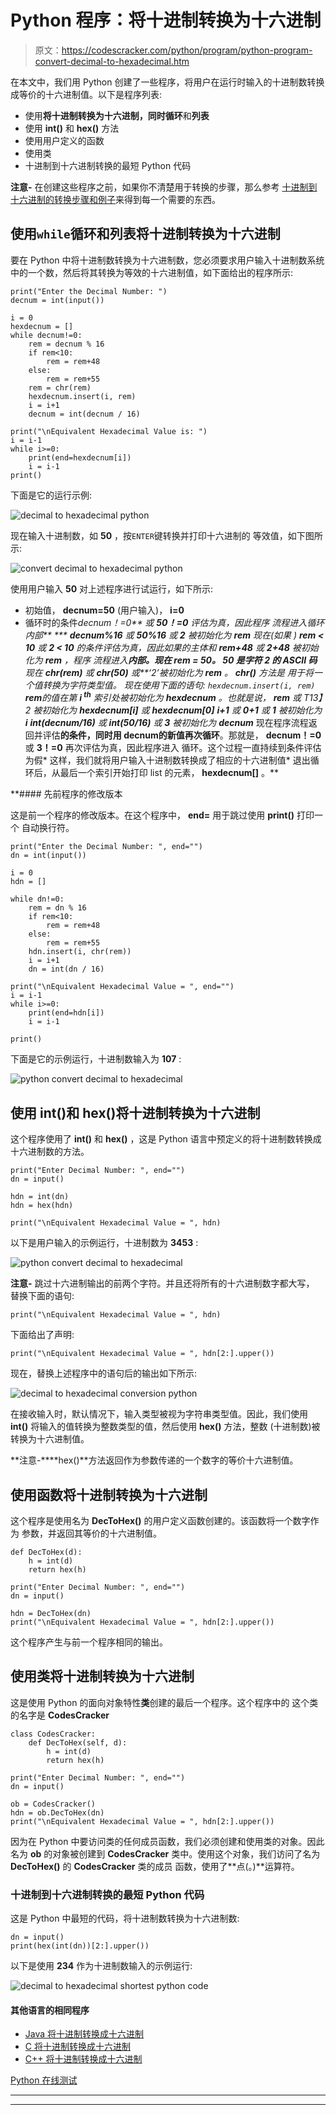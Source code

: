 # Python 程序：将十进制转换为十六进制

> 原文：<https://codescracker.com/python/program/python-program-convert-decimal-to-hexadecimal.htm>

在本文中，我们用 Python 创建了一些程序，将用户在运行时输入的十进制数转换成等价的十六进制值。以下是程序列表:

*   使用**将十进制转换为十六进制，同时循环**和**列表**
*   使用 **int()** 和 **hex()** 方法
*   使用用户定义的函数
*   使用类
*   十进制到十六进制转换的最短 Python 代码

**注意-** 在创建这些程序之前，如果你不清楚用于转换的步骤，那么参考 [十进制到十六进制的转换步骤和例子](/computer-fundamental/decimal-to-hexadecimal.htm)来得到每一个需要的东西。

## 使用`while`循环和列表将十进制转换为十六进制

要在 Python 中将十进制数转换为十六进制数，您必须要求用户输入十进制数系统中的一个数，然后将其转换为等效的十六进制值，如下面给出的程序所示:

```
print("Enter the Decimal Number: ")
decnum = int(input())

i = 0
hexdecnum = []
while decnum!=0:
    rem = decnum % 16
    if rem<10:
        rem = rem+48
    else:
        rem = rem+55
    rem = chr(rem)
    hexdecnum.insert(i, rem)
    i = i+1
    decnum = int(decnum / 16)

print("\nEquivalent Hexadecimal Value is: ")
i = i-1
while i>=0:
    print(end=hexdecnum[i])
    i = i-1
print()
```

下面是它的运行示例:

![decimal to hexadecimal python](img/87e33400ae83d6d56d01506e24bba263.png)

现在输入十进制数，如 **50** ，按`ENTER`键转换并打印十六进制的 等效值，如下图所示:

![convert decimal to hexadecimal python](img/39d4a1cda37cf1da0cce303bb69be04b.png)

使用用户输入 **50** 对上述程序进行试运行，如下所示:

*   初始值， **decnum=50** (用户输入)， **i=0**
*   循环时的条件****decnum！=0** 或 **50！=0** 评估为真，因此程序 流程进入循环内部**
***   **decnum%16** 或 **50%16** 或 **2** 被初始化为 **rem***   现在(如果 ) **rem < 10** 或 **2 < 10** 的条件评估为真，因此如果的主体和 **rem+48** 或 **2+48** 被初始化为 **rem** ，程序 流程进入**内部。现在 **rem = 50**。 **50** 是字符 **2** 的 ASCII 码***   现在 **chr(rem)** 或 **chr(50)** 或**‘2’**被初始化为 **rem** 。 **chr()** 方法是 用于将一个值转换为字符类型值。*   现在使用下面的语句:
    `hexdecnum.insert(i, rem)`
    **rem**的值在第 **i <sup>th</sup>** 索引处被初始化为 **hexdecnum** 。也就是说， **rem** 或 T13】2 被初始化为 **hexdecnum[i]** 或 **hexdecnum[0]***   **i+1** 或 **0+1** 或 **1** 被初始化为 **i***   **int(decnum/16)** 或 **int(50/16)** 或 **3** 被初始化为 **decnum***   现在程序流程返回并评估**的条件，同时用 **decnum**的新值再次循环**。那就是， **decnum！=0** 或 **3！=0** 再次评估为真，因此程序进入 循环。这个过程一直持续到条件评估为假*   这样，我们就将用户输入十进制数转换成了相应的十六进制值*   退出循环后，从最后一个索引开始打印 list 的元素， **hexdecnum[]** 。**

 **#### 先前程序的修改版本

这是前一个程序的修改版本。在这个程序中， **end=** 用于跳过使用 **print()** 打印一个 自动换行符。

```
print("Enter the Decimal Number: ", end="")
dn = int(input())

i = 0
hdn = []

while dn!=0:
    rem = dn % 16
    if rem<10:
        rem = rem+48
    else:
        rem = rem+55
    hdn.insert(i, chr(rem))
    i = i+1
    dn = int(dn / 16)

print("\nEquivalent Hexadecimal Value = ", end="")
i = i-1
while i>=0:
    print(end=hdn[i])
    i = i-1

print()
```

下面是它的示例运行，十进制数输入为 **107** :

![python convert decimal to hexadecimal](img/427bce7c446d15a3a21e31a0b2d2cf1f.png)

## 使用 int()和 hex()将十进制转换为十六进制

这个程序使用了 **int()** 和 **hex()** ，这是 Python 语言中预定义的将十进制数转换成十六进制数的方法。

```
print("Enter Decimal Number: ", end="")
dn = input()

hdn = int(dn)
hdn = hex(hdn)

print("\nEquivalent Hexadecimal Value = ", hdn)
```

以下是用户输入的示例运行，十进制数为 **3453** :

![python convert decimal to hexadecimal](img/b6de68bfb1cc836fb80b9459792bdaa9.png)

**注意-** 跳过十六进制输出的前两个字符。并且还将所有的十六进制数字都大写， 替换下面的语句:

```
print("\nEquivalent Hexadecimal Value = ", hdn)
```

下面给出了声明:

```
print("\nEquivalent Hexadecimal Value = ", hdn[2:].upper())
```

现在，替换上述程序中的语句后的输出如下所示:

![decimal to hexadecimal conversion python](img/2eded065be90b3152e92fdef75416f48.png)

在接收输入时，默认情况下，输入类型被视为字符串类型值。因此，我们使用 **int()** 将输入的值转换为整数类型的值，然后使用 **hex()** 方法，整数 (十进制数)被转换为十六进制值。

**注意-****hex()**方法返回作为参数传递的一个数字的等价十六进制值。

## 使用函数将十进制转换为十六进制

这个程序是使用名为 **DecToHex()** 的用户定义函数创建的。该函数将一个数字作为 参数，并返回其等价的十六进制值。

```
def DecToHex(d):
    h = int(d)
    return hex(h)

print("Enter Decimal Number: ", end="")
dn = input()

hdn = DecToHex(dn)
print("\nEquivalent Hexadecimal Value = ", hdn[2:].upper())
```

这个程序产生与前一个程序相同的输出。

## 使用类将十进制转换为十六进制

这是使用 Python 的面向对象特性**类**创建的最后一个程序。这个程序中的 这个类的名字是 **CodesCracker**

```
class CodesCracker:
    def DecToHex(self, d):
        h = int(d)
        return hex(h)

print("Enter Decimal Number: ", end="")
dn = input()

ob = CodesCracker()
hdn = ob.DecToHex(dn)
print("\nEquivalent Hexadecimal Value = ", hdn[2:].upper())
```

因为在 Python 中要访问类的任何成员函数，我们必须创建和使用类的对象。因此名为 **ob** 的对象被创建到 **CodesCracker** 类中。使用这个对象，我们访问了名为 **DecToHex()** 的 **CodesCracker** 类的成员 函数，使用了**点(。)**运算符。

### 十进制到十六进制转换的最短 Python 代码

这是 Python 中最短的代码，将十进制数转换为十六进制数:

```
dn = input()
print(hex(int(dn))[2:].upper())
```

以下是使用 **234** 作为十进制数输入的示例运行:

![decimal to hexadecimal shortest python code](img/40d6f5b2648254798b0b7bf27af457e7.png)

#### 其他语言的相同程序

*   [Java 将十进制转换成十六进制](/java/program/java-program-convert-decimal-to-hexadecimal.htm)
*   [C 将十进制转换成十六进制](/c/program/c-program-convert-decimal-to-hexadecimal.htm)
*   [C++ 将十进制转换成十六进制](/cpp/program/cpp-program-convert-decimal-to-hexadecimal.htm)

[Python 在线测试](/exam/showtest.php?subid=10)

* * *

* * ***
